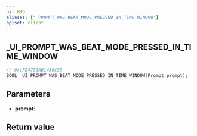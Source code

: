 ```yaml
---
ns: HUD
aliases: ["_PROMPT_WAS_BEAT_MODE_PRESSED_IN_TIME_WINDOW"]
apiset: client
---
```

## _UI_PROMPT_WAS_BEAT_MODE_PRESSED_IN_TIME_WINDOW

```c
// 0x1FE4788AB1430C55
BOOL _UI_PROMPT_WAS_BEAT_MODE_PRESSED_IN_TIME_WINDOW(Prompt prompt);
```


## Parameters
* **prompt**:

## Return value